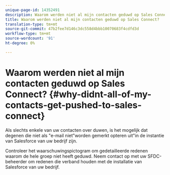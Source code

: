 ```yaml
---
unique-page-id: 14352491
description: Waarom werden niet al mijn contacten geduwd op Sales Connect? - Marketo Docs - Productdocumentatie
title: Waarom werden niet al mijn contacten geduwd op Sales Connect?
translation-type: tm+mt
source-git-commit: 47b2fee7d146c3dc558d4bbb10070683f4cdfd3d
workflow-type: tm+mt
source-wordcount: '91'
ht-degree: 0%

---
```



# Waarom werden niet al mijn contacten geduwd op Sales Connect? {#why-didnt-all-of-my-contacts-get-pushed-to-sales-connect}

Als slechts enkele van uw contacten over duwen, is het mogelijk dat degenen die niet als &quot;e-mail niet&quot;worden gemerkt opteren uit&quot;in de instantie van Salesforce van uw bedrijf zijn.

Controleer het waarschuwingspictogram om gedetailleerde redenen waarom de hele groep niet heeft geduwd. Neem contact op met uw SFDC-beheerder om redenen die verband houden met de installatie van Salesforce van uw bedrijf.
